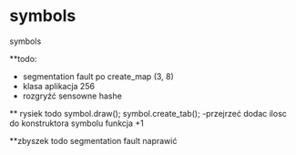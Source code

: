 # symbols
symbols

**todo:
- segmentation fault po  create_map (3, 8)
- klasa aplikacja 256
- rozgryźć sensowne hashe


** rysiek todo
symbol.draw();
symbol.create_tab(); -przejrzeć
dodac ilosc do konstruktora symbolu funkcja +1

**zbyszek todo
segmentation fault naprawić
